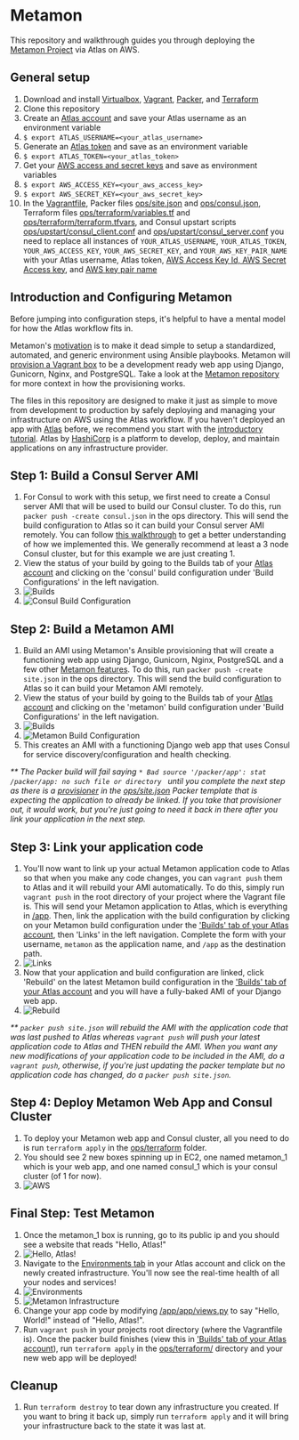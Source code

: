 Metamon
===================
This repository and walkthrough guides you through deploying the [Metamon Project](https://github.com/tryolabs/metamon) via Atlas on AWS.

General setup
-------------
1. Download and install [Virtualbox](https://www.virtualbox.org/wiki/Downloads), [Vagrant](https://www.vagrantup.com/downloads.html), [Packer](https://www.packer.io/downloads.html), and [Terraform](https://www.terraform.io/downloads.html)
2. Clone this repository
3. Create an [Atlas account](https://atlas.hashicorp.com/account/new?utm_source=github&utm_medium=examples&utm_campaign=metamon) and save your Atlas username as an environment variable
  1. `$ export ATLAS_USERNAME=<your_atlas_username>`
4. Generate an [Atlas token](https://atlas.hashicorp.com/settings/tokens) and save as an environment variable
  1. `$ export ATLAS_TOKEN=<your_atlas_token>`
5. Get your [AWS access and secret keys](http://docs.aws.amazon.com/AWSSimpleQueueService/latest/SQSGettingStartedGuide/AWSCredentials.html) and save as environment variables
  1. `$ export AWS_ACCESS_KEY=<your_aws_access_key>`
  2. `$ export AWS_SECRET_KEY=<your_aws_secret_key>`
6. In the [Vagrantfile](https://github.com/hashicorp/atlas-examples/tree/master/metamon/Vagrantfile), Packer files [ops/site.json](https://github.com/hashicorp/atlas-examples/tree/master/metamon/ops/site.json) and [ops/consul.json](https://github.com/hashicorp/atlas-examples/tree/master/metamon/ops/consul.json), Terraform files [ops/terraform/variables.tf](https://github.com/hashicorp/atlas-examples/tree/master/metamon/ops/terraform/variables.tf) and [ops/terraform/terraform.tfvars](https://github.com/hashicorp/atlas-examples/tree/master/metamon/ops/terraform/terraform.tfvars), and Consul upstart scripts [ops/upstart/consul_client.conf](https://github.com/hashicorp/atlas-examples/tree/master/metamon/ops/upstart/consul_client.conf) and [ops/upstart/consul_server.conf](https://github.com/hashicorp/atlas-examples/tree/master/metamon/ops/upstart/consul_server.conf) you need to replace all instances of `YOUR_ATLAS_USERNAME`, `YOUR_ATLAS_TOKEN`, `YOUR_AWS_ACCESS_KEY`, `YOUR_AWS_SECRET_KEY`, and `YOUR_AWS_KEY_PAIR_NAME` with your Atlas username, Atlas token, [AWS Access Key Id, AWS Secret Access key](http://docs.aws.amazon.com/AWSSimpleQueueService/latest/SQSGettingStartedGuide/AWSCredentials.html), and [AWS key pair name](http://docs.aws.amazon.com/gettingstarted/latest/wah/getting-started-prereq.html)

Introduction and Configuring Metamon
-----------------------------------------------
Before jumping into configuration steps, it's helpful to have a mental model for how the Atlas workflow fits in.

Metamon's [motivation](https://github.com/tryolabs/metamon#motivation) is to make it dead simple to setup a standardized, automated, and generic environment using Ansible playbooks. Metamon will [provision a Vagrant box](https://github.com/tryolabs/metamon#features) to be a development ready web app using Django, Gunicorn, Nginx, and PostgreSQL. Take a look at the [Metamon repository](https://github.com/tryolabs/metamon) for more context in how the provisioning works.

The files in this repository are designed to make it just as simple to move from development to production by safely deploying and managing your infrastructure on AWS using the Atlas workflow. If you haven't deployed an app with [Atlas](https://atlas.hashicorp.com) before, we recommend you start with the [introductory tutorial](https://atlas.hashicorp.com/help/getting-started/getting-started-overview). Atlas by [HashiCorp](https://hashicorp.com) is a platform to develop, deploy, and maintain applications on any infrastructure provider.

Step 1: Build a Consul Server AMI
-------------------------
1. For Consul to work with this setup, we first need to create a Consul server AMI that will be used to build our Consul cluster. To do this, run `packer push -create consul.json` in the ops directory. This will send the build configuration to Atlas so it can build your Consul server AMI remotely. You can follow [this walkthrough](https://github.com/hashicorp/atlas-examples/tree/master/consul) to get a better understanding of how we implemented this. We generally recommend at least a 3 node Consul cluster, but for this example we are just creating 1.
2. View the status of your build by going to the Builds tab of your [Atlas account](https://atlas.hashicorp.com/builds) and clicking on the 'consul' build configuration under 'Build Configurations' in the left navigation.
  1. ![Builds](/screenshots/builds.png?raw=true)
  2. ![Consul Build Configuration](/screenshots/consul_build_conf.png?raw=true)

Step 2: Build a Metamon AMI
-------------------------
1. Build an AMI using Metamon's Ansible provisioning that will create a functioning web app using Django, Gunicorn, Nginx, PostgreSQL and a few other [Metamon features](https://github.com/tryolabs/metamon#features). To do this, run `packer push -create site.json` in the ops directory. This will send the build configuration to Atlas so it can build your Metamon AMI remotely.
2. View the status of your build by going to the Builds tab of your [Atlas account](https://atlas.hashicorp.com/builds) and clicking on the 'metamon' build configuration under 'Build Configurations' in the left navigation.
  1. ![Builds](/screenshots/build.png?raw=true)
  2. ![Metamon Build Configuration](/screenshots/metamon_build_conf.png?raw=true)
3. This creates an AMI with a functioning Django web app that uses Consul for service discovery/configuration and health checking.

_\** The Packer build will fail saying `* Bad source '/packer/app': stat /packer/app: no such file or directory
` until you complete the next step as there is a [provisioner](https://github.com/hashicorp/atlas-examples/tree/master/metamon/ops/site.json#L65) in the [ops/site.json](https://github.com/hashicorp/atlas-examples/tree/master/metamon/ops/site.json) Packer template that is expecting the application to already be linked. If you take that provisioner out, it would work, but you're just going to need it back in there after you link your application in the next step._

Step 3: Link your application code
-------------------------
1. You'll now want to link up your actual Metamon application code to Atlas so that when you make any code changes, you can `vagrant push` them to Atlas and it will rebuild your AMI automatically. To do this, simply run `vagrant push` in the root directory of your project where the Vagrant file is. This will send your Metamon application to Atlas, which is everything in [/app](https://github.com/hashicorp/atlas-examples/tree/master/metamon/app). Then, link the application with the build configuration by clicking on your Metamon build configuration under the ['Builds' tab of your Atlas account](https://atlas.hashicorp.com/builds), then 'Links' in the left navigation. Complete the form with your username, `metamon` as the application name, and `/app` as the destination path.
  1. ![Links](/screenshots/links.png?raw=true)
2. Now that your application and build configuration are linked, click 'Rebuild' on the latest Metamon build configuration in the ['Builds' tab of your Atlas account](https://atlas.hashicorp.com/builds) and you will have a fully-baked AMI of your Django web app.
  1. ![Rebuild](/screenshots/links.png?raw=true)

_\** `packer push site.json` will rebuild the AMI with the application code that was last pushed to Atlas whereas `vagrant push` will push your latest application code to Atlas and THEN rebuild the AMI. When you want any new modifications of your application code to be included in the AMI, do a `vagrant push`, otherwise, if you're just updating the packer template but no application code has changed, do a `packer push site.json`._

Step 4: Deploy Metamon Web App and Consul Cluster
--------------------------
1. To deploy your Metamon web app and Consul cluster, all you need to do is run `terraform apply` in the [ops/terraform](https://github.com/hashicorp/atlas-examples/tree/master/metamon/ops/terraform) folder.
2. You should see 2 new boxes spinning up in EC2, one named metamon_1 which is your web app, and one named consul_1 which is your consul cluster (of 1 for now).
  1. ![AWS](/screenshots/aws_ec2_instances.png?raw=true)

Final Step: Test Metamon
------------------------
1. Once the metamon_1 box is running, go to its public ip and you should see a website that reads "Hello, Atlas!"
  1. ![Hello, Atlas!](/screenshots/hello_atlas.png?raw=true)
2. Navigate to the [Environments tab](https://atlas.hashicorp.com/environment) in your Atlas account and click on the newly created infrastructure. You'll now see the real-time health of all your nodes and services!
  1. ![Environments](/screenshots/environments.png?raw=true)
  2. ![Metamon Infrastructure](/screenshots/metamon_infrastructure.png?raw=true)
3. Change your app code by modifying [/app/app/views.py](https://github.com/hashicorp/atlas-examples/tree/master/metamon/app/app/views.py) to say "Hello, World!" instead of "Hello, Atlas!".
4. Run `vagrant push` in your projects root directory (where the Vagrantfile is). Once the packer build finishes (view this in ['Builds' tab of your Atlas account](https://atlas.hashicorp.com/builds)), run `terraform apply` in the [ops/terraform/](https://github.com/hashicorp/atlas-examples/tree/master/metamon/ops/terraform) directory and your new web app will be deployed!

Cleanup
------------------------
1. Run `terraform destroy` to tear down any infrastructure you created. If you want to bring it back up, simply run `terraform apply` and it will bring your infrastructure back to the state it was last at.

